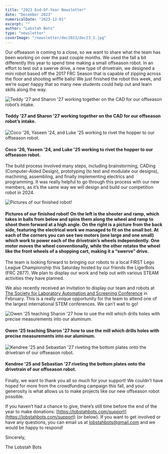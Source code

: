 ```yaml
---
title: "2023 End-Of-Year Newsletter"
date: "December 2023"
numericalDate: "2023-12-01"
excerpt: ""
author: "Lobstah Bots"
type: "newsletter"
coverImage: "/newsletter/dec2023/dec23_1.jpg"
---
```


Our offseason is coming to a close, so we want to share what the team has been working on over the past couple months. We used the fall a bit differently this year to spend time making a small offseason robot. In an effort to test out a swerve drive, a new type of drivetrain, we designed a mini robot based off the 2017 FRC Season that is capable of zipping across the floor and shooting wiffle balls! We just finished the robot this week, and we’re super happy that so many new students could help out and learn skills along the way.

![Teddy '27 and Sharon '27 working together on the CAD for our offseason robot’s intake.](/newsletter/dec2023/dec23_1.jpg)
#### Teddy '27 and Sharon '27 working together on the CAD for our offseason robot’s intake.

![Coco '26, Yaseen '24, and Luke '25 working to rivet the hopper to our offseason robot.](/newsletter/dec2023/dec23_2.jpg)
#### Coco '26, Yaseen '24, and Luke '25 working to rivet the hopper to our offseason robot.

The build process involved many steps, including brainstorming, CADing (Computer-Aided Design), prototyping (to test and modulate our designs), machining, assembling, and finally implementing electrics and programming. It was really helpful to go through this process with our new members, as it’s the same way we will design and build our competition robot in 2024. 

![Pictures of our finished robot!](/newsletter/dec2023/dec23_3.png)
#### Pictures of our finished robot! On the left is the shooter and ramp, which takes in balls from below and spins them along the wheel and ramp to shoot them forward at a high angle. On the right is a picture from the back side, featuring the electrical work we managed to fit on the small bot. At each of the corners you can see two motors (one large and one small) which work to power each of the drivetrain’s wheels independently. One motor moves the wheel conventionally, while the other rotates the wheel like the front wheels of a shopping cart, making it a “swerve” drive.

The team is looking forward to bringing our robots to a local FIRST Lego League Championship this Saturday hosted by our friends the LigerBots (FRC 2877). We plan to display our work and help out with various STEAM activities they have planned.

We also recently received an invitation to display our team and robots at [The Society for Laboratory Automation and Screening Conference](https://www.slas.org/events-calendar/slas2024-international-conference-and-exhibition/) in February. This is a really unique opportunity for the team to attend one of the largest international STEM conferences. We can’t wait to go!

![Owen '25 teaching Sharon '27 how to use the mill which drills holes with precise measurements into our aluminum.](/newsletter/dec2023/dec23_4.jpg)
#### Owen '25 teaching Sharon '27 how to use the mill which drills holes with precise measurements into our aluminum.

![Kendree '25 and Sebastian '27 riveting the bottom plates onto the drivetrain of our offseason robot.](/newsletter/dec2023/dec23_5.jpg)
#### Kendree '25 and Sebastian '27 riveting the bottom plates onto the drivetrain of our offseason robot.

Finally, we want to thank you all so much for your support! We couldn’t have hoped for more from the crowdfunding campaign this fall, and your generosity is what allows us to make projects like our new offseason robot possible.

If you haven’t had a chance to give, there’s still time before the end of the year to make donations: [https://lobstahbots.com/support](https://lobstahbots.com/support) (or below). If you want to get involved or have any questions, you can email us at [lobstahbots@gmail.com](lobstahbots@gmail.com) and we would be happy to respond!

Sincerely,

The Lobstah Bots